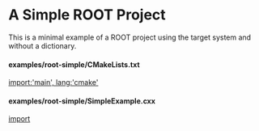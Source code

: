 # A Simple ROOT Project

This is a minimal example of a ROOT project using the target system and without a dictionary.

#### examples/root-simple/CMakeLists.txt
[import:'main', lang:'cmake'](CMakeLists.txt)

#### examples/root-simple/SimpleExample.cxx

[import](SimpleExample.cxx)
